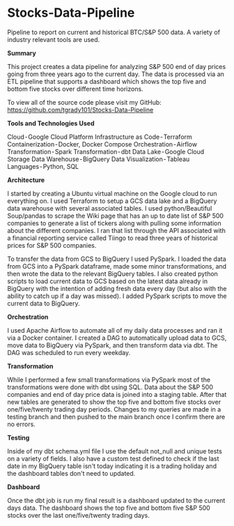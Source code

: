 # Stocks-Data-Pipeline
Pipeline to report on current and historical BTC/S&amp;P 500 data. A variety of industry relevant tools are used. 

**Summary**

This project creates a data pipeline for analyzing S&P 500 end of day prices going from three years ago to the current day. The data is processed via an ETL pipeline that supports a dashboard which shows the top five and bottom five stocks over different time horizons. 

To view all of the source code please visit my GitHub: https://github.com/tgrady101/Stocks-Data-Pipeline

**Tools and Technologies Used**

Cloud - Google Cloud Platform
Infrastructure as Code - Terraform
Containerization - Docker, Docker Compose
Orchestration - Airflow
Transformation - Spark
Transformation - dbt
Data Lake - Google Cloud Storage
Data Warehouse - BigQuery
Data Visualization - Tableau
Languages - Python, SQL

**Architecture**

I started by creating a Ubuntu virtual machine on the Google cloud to run everything on. I used Terraform to setup a GCS data lake and a BigQuery data warehouse with several associated tables. I used python/Beautiful Soup/pandas to scrape the Wiki page that has an up to date list of S&P 500 companies to generate a list of tickers along with pulling some information about the different companies. I ran that list through the API associated with a financial reporting service called Tiingo to read three years of historical prices for S&P 500 companies. 

To transfer the data from GCS to BigQuery I used PySpark. I loaded the data from GCS into a PySpark dataframe, made some minor transformations, and then wrote the data to the relevant BigQuery tables. I also created python scripts to load current data to GCS based on the latest data already in BigQuery with the intention of adding fresh data every day (but also with the ability to catch up if a day was missed). I added PySpark scripts to move the current data to BigQuery.

**Orchestration**

I used Apache Airflow to automate all of my daily data processes and ran it via a Docker container. I created a DAG to automatically upload data to GCS, move data to BigQuery via PySpark, and then transform data via dbt. The DAG was scheduled to run every weekday.

**Transformation**

While I performed a few small transformations via PySpark most of the transformations were done with dbt using SQL. Data about the S&P 500 companies and end of day price data is joined into a staging table. After that new tables are generated to show the top five and bottom five stocks over one/five/twenty trading day periods. Changes to my queries are made in a testing branch and then pushed to the main branch once I confirm there are no errors.

**Testing**

Inside of my dbt schema.yml file I use the default not_null and unique tests on a variety of fields. I also have a custom test defined to check if the last date in my BigQuery table isn't today indicating it is a trading holiday and the dashboard tables don't need to updated.

**Dashboard**

Once the dbt job is run my final result is a dashboard updated to the current days data. The dashboard shows the top five and bottom five S&P 500 stocks over the last one/five/twenty trading days.
